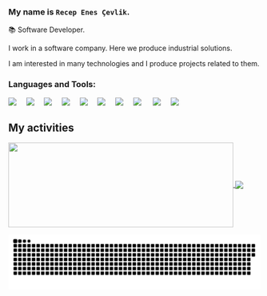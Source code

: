 ### My name is `Recep Enes Çevlik`.

📚 Software Developer.

I work in a software company. Here we produce industrial solutions.

I am interested in many technologies and I produce projects related to them.

### Languages and Tools:

<img src="https://cdn.jsdelivr.net/gh/devicons/devicon@latest/icons/csharp/csharp-original.svg" width="35px">&nbsp;&nbsp;&nbsp;&nbsp;
<img src="https://cdn.jsdelivr.net/gh/devicons/devicon@latest/icons/visualstudio/visualstudio-plain.svg" width="35px">&nbsp;&nbsp;&nbsp;&nbsp;
<img src="https://cdn.jsdelivr.net/gh/devicons/devicon@latest/icons/vscode/vscode-original.svg" width="35px">&nbsp;&nbsp;&nbsp;&nbsp;
<img src="https://cdn.jsdelivr.net/gh/devicons/devicon@latest/icons/microsoftsqlserver/microsoftsqlserver-plain-wordmark.svg" width="35px">&nbsp;&nbsp;&nbsp;&nbsp;
<img src="https://cdn.jsdelivr.net/gh/devicons/devicon@latest/icons/postgresql/postgresql-original.svg" width="35px">&nbsp;&nbsp;&nbsp;&nbsp;
<img src="https://cdn.jsdelivr.net/gh/devicons/devicon@latest/icons/dotnetcore/dotnetcore-original.svg" width="35px">&nbsp;&nbsp;&nbsp;&nbsp;
<img src="https://cdn.jsdelivr.net/gh/devicons/devicon@latest/icons/bootstrap/bootstrap-original.svg" width="35px">&nbsp;&nbsp;&nbsp;&nbsp;
<img src="https://cdn.jsdelivr.net/gh/devicons/devicon@latest/icons/git/git-original.svg" width="35px">&nbsp;&nbsp;&nbsp;&nbsp;&nbsp;
<img src="https://cdn.jsdelivr.net/gh/devicons/devicon@latest/icons/docker/docker-original.svg" width="35px">&nbsp;&nbsp;&nbsp;&nbsp;
<img src="https://cdn.jsdelivr.net/gh/devicons/devicon@latest/icons/photoshop/photoshop-plain.svg" width="35px">&nbsp;&nbsp;&nbsp;&nbsp;
## My activities

<a href="https://github.com/recepenes">
  <img width=450 height=170 align="center" src="https://github-readme-stats.vercel.app/api?username=recepenes&theme=midnight-purple&show_icons=true&bg_color=0D1117&hide_border=true&count_private=true" />
</a>
<a href="https://github.com/recepenes">
  <img align="center" src="https://github-readme-stats.vercel.app/api/top-langs/?username=recepenes&theme=midnight-purple&layout=compact&bg_color=0D1117&hide_border=true&count_private=true" />
</a>

![Snake animation](https://github.com/Pepyn0/Pepyn0/blob/output/github-contribution-grid-snake.svg)
